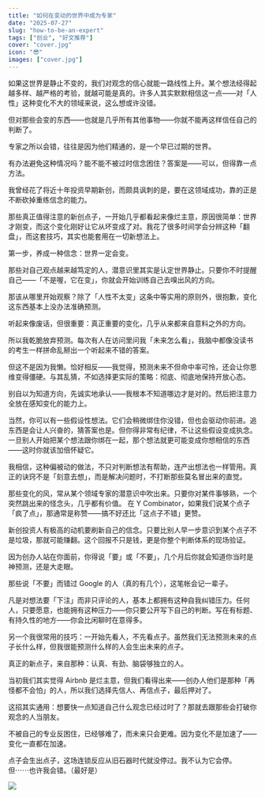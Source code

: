 ```yaml
---
title: "如何在变动的世界中成为专家"
date: "2025-07-27"
slug: "how-to-be-an-expert"
tags: ["创业", "好文推荐"]
cover: "cover.jpg"
icon: "😎"
images: ["cover.jpg"]
---
```

如果这世界是静止不变的，我们对观念的信心就能一路线性上升。某个想法经得起越多样、越严格的考验，就越可能是真的。许多人其实默默相信这一点——对「人性」这种变化不大的领域来说，这么想或许没错。



但对那些会变的东西——也就是几乎所有其他事物——你就不能再这样信任自己的判断了。



专家之所以会错，往往是因为他们精通的，是一个早已过期的世界。



有办法避免这种情况吗？能不能不被过时信念困住？答案是——可以，但得靠一点方法。



我曾经花了将近十年投资早期新创，而颇具讽刺的是，要在这领域成功，靠的正是不断砍掉重练信念的能力。



那些真正值得注意的新创点子，一开始几乎都看起来像烂主意，原因很简单：世界才刚变，而这个变化刚好让它从坏变成了对。我花了很多时间学会分辨这种「翻盘」，而这套技巧，其实也能套用在一切新想法上。



第一步，养成一种信念：世界一定会变。



那些对自己观点越来越笃定的人，潜意识里其实是认定世界静止。只要你不时提醒自己——「不是喔，它在变」，你就会开始训练自己去嗅出风的方向。



那该从哪里开始观察？除了「人性不太变」这条中等实用的原则外，很抱歉，变化这东西基本上没办法准确预测。



听起来像废话，但很重要：真正重要的变化，几乎从来都来自意料之外的方向。



所以我乾脆放弃预测。每次有人在访问里问我「未来怎么看」，我脑中都像没读书的考生一样拼命乱掰出一个听起来不错的答案。



但这不是因为我懒。恰好相反——我觉得，预测未来不但命中率可怜，还会让你思维变得僵硬。与其乱猜，不如选择更实际的策略：彻底、彻底地保持开放心态。



别自以为知道方向，先诚实地承认——我根本不知道哪边才是对的。然后把注意力全放在感知变化的能力上。



当然，你可以有一些假设性想法。它们会稍微绑住你没错，但也会驱动你前进。追东西是会让人兴奋的，猜答案也是。但你得非常有纪律，不让这些假设变成执念。
一旦别人开始把某个想法跟你绑在一起，那个想法就更可能变成你想相信的东西——这时你就该加倍怀疑它。



我相信，这种偏被动的做法，不只对判断想法有帮助，连产出想法也一样管用。真正的诀窍不是「刻意去想」，而是解决问题时，不打断那些莫名冒出来的直觉。



那些变化的风，常从某个领域专家的潜意识中吹出来。只要你对某件事够熟，一个突然跳出来的怪念头，几乎都有价值。
在 Y Combinator，如果我们说某个点子「疯了点」，那通常是称赞——搞不好还比「这点子不错」更赞。



新创投资人有极高的动机要刷新自己的信念。只要比别人早一步意识到某个点子不是垃圾，那就可能赚翻。这个回报不只是钱，更是你整个判断体系的现场验证。



因为创办人站在你面前，你得说「要」或「不要」，几个月后你就会知道你当时是神预测，还是大走眼。



那些说「不要」而错过 Google 的人（真的有几个），这笔帐会记一辈子。



凡是对想法要「下注」而非只评论的人，基本上都拥有这种自我纠错压力。任何人，只要愿意，也能拥有这种压力——你只要公开写下自己的判断。写在有标题、有持久性的地方——你会比闲聊时在意得多。



另一个我很常用的技巧：一开始先看人，不先看点子。虽然我们无法预测未来的点子长什么样，但我很能预测什么样的人会生出未来的点子。



真正的新点子，来自那种：认真、有劲、脑袋够独立的人。



当初我们其实觉得 Airbnb 是烂主意，但我们看得出来——创办人他们是那种「再怪都不会怕」的人，所以我们选择先信人、再信点子，最后押对了。



这招其实通用：想要快一点知道自己什么观念已经过时了？那就去跟那些会打破你观念的人当朋友。



不被自己的专业反困住，已经够难了，而未来只会更难。因为变化不是加速了——变化一直都在加速。



点子会生出点子，这场连锁反应从旧石器时代就没停过。我不认为它会停。
但⋯⋯也许我会错。（最好是）




![](https://prod-files-secure.s3.us-west-2.amazonaws.com/112d0858-5090-4d34-a606-b75eb8d65fd2/46476355-9cf3-4e99-9b7a-3531bc426380/1000202064.png?X-Amz-Algorithm=AWS4-HMAC-SHA256&X-Amz-Content-Sha256=UNSIGNED-PAYLOAD&X-Amz-Credential=ASIAZI2LB466R7IXQQDV%2F20250804%2Fus-west-2%2Fs3%2Faws4_request&X-Amz-Date=20250804T224121Z&X-Amz-Expires=3600&X-Amz-Security-Token=IQoJb3JpZ2luX2VjEBYaCXVzLXdlc3QtMiJHMEUCIQCNER12UJ%2F0aUP6Zshsin9Ct8x5NW%2BqEHV8HH9sBtlfKgIgc6RrR%2FMUd%2BqBhAdxR5AjGVqf%2FyIXiN4eFvuj6utArAcq%2FwMITxAAGgw2Mzc0MjMxODM4MDUiDC27FWCRf%2Fmz%2FftzxCrcA7bT9qPbAFm8owDMUM%2BEFbGl2JzcxmULVQcCqLQZkFHVlEDpCndVZ4moXMmQMZnb8KevwfB1%2FnpmiQTDVInYg2NSx47HlZYZwIT7fBSf0QW9vGb6VKRMHTzHyY6qPVsMmollTyZXSg%2BK8fPy87vxpJDX%2Br2%2FTbMJgBWtnnfBtMnjCPwQHuQdYt4UucWrsHv3CVMZgAE4hsSuPz325r4taF14%2F9rGq%2BLSt%2FsIhUhvpCA%2FAdQhFt2at7a9ZQXhsRiW1RxeE%2FFptoeqQFk9skONJRMI0WQuUsW1pTFIy%2FtVYwI2UiOClj1kzqJHtzG7ivESGFgOgOelZRBdNnEdrDohE9OCfSB00TMMJZ4RViHmIzQ8fqufBI2%2Bl%2Fz%2B8dbJJS3Iq7eJzTBlzh1BJrpvsJnYQg0BppDGXS2uDT7WPXNgcU0pSBCX8HjVYDlfMRmrfKBcnRwcummV8IuvM8ecVQiM6mXtgZMYL4npHJas613rkO45egxA4sdi2wjEwb2jNkgGiLqH8JZXfcSOv%2BgfKR7SLklN8vHHfm0%2B7APYZd0HKCBPdUq7%2FS%2Bqt4KIPTPt8G2LOKdLw7N%2BAaeOdkhKOLgbWEi80lSyBNk8tqn1wtlBIzaeGqLOHRezsDI9dK7aMPfZxMQGOqUBRemQkdpMbxN06db5GGOBaq80%2FQQO%2B%2FsBHkOjTVC0kFI%2FgprG29k4QP9cTlUbOIu0Y4dx6i8IezQXwyJ1CHJUYigspM0lADnNy0E%2FWDj2ad2vuwyMC37kSQAAFS0vRrd7q2F485GKq%2BtUZmOXanMoUBgNPRzpXpx%2BHOwx8Tv2vseVX8X9sNoqNDBVZoiY2zh7c4AmLKtrsTid9nc2dAL1FzdfMvi%2B&X-Amz-Signature=369222712b259e60e511ee29a73863a8fe4fa8b2466dbcb77a383906429f8ff7&X-Amz-SignedHeaders=host&x-amz-checksum-mode=ENABLED&x-id=GetObject)

